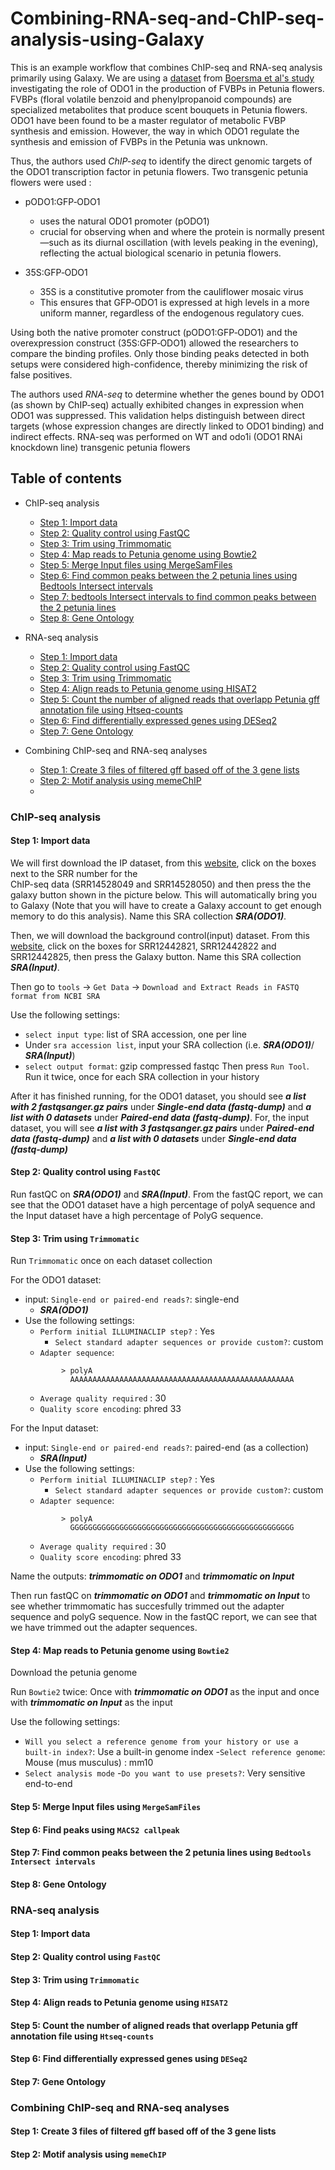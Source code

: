 # Combining-RNA-seq-and-ChIP-seq-analysis-using-Galaxy
This is an example workflow that combines ChIP-seq and RNA-seq analysis primarily using Galaxy. We are using a [dataset](https://www.ncbi.nlm.nih.gov/Traces/study/?acc=PRJNA729780&o=acc_s%3Aa) from [Boersma et al's study](https://pmc.ncbi.nlm.nih.gov/articles/PMC9306810/) investigating the role of ODO1 in the production of FVBPs in Petunia flowers. FVBPs (floral volatile benzoid and phenylpropanoid compounds) are specialized metabolites that produce scent bouquets in Petunia flowers. ODO1 have been found to be a master regulator of metabolic FVBP synthesis and emission. However, the way in which ODO1 regulate the synthesis and emission of FVBPs in the Petunia was unknown. 

Thus, the  authors used *ChIP-seq* to identify the direct genomic targets of the ODO1 transcription factor in petunia flowers. Two transgenic petunia flowers were used :  
- pODO1:GFP‐ODO1
  -  uses the natural ODO1 promoter (pODO1)
  - crucial for observing when and where the protein is normally present—such as its diurnal oscillation (with levels peaking in the evening), reflecting the actual biological scenario in petunia flowers.

- 35S:GFP‐ODO1
  - 35S is a constitutive promoter from the cauliflower mosaic virus
  - This ensures that GFP‐ODO1 is expressed at high levels in a more uniform manner, regardless of the endogenous regulatory cues.
 
Using both the native promoter construct (pODO1:GFP‐ODO1) and the overexpression construct (35S:GFP‐ODO1) allowed the researchers to compare the binding profiles. Only those binding peaks detected in both setups were considered high-confidence, thereby minimizing the risk of false positives.

The authors used *RNA-seq* to determine whether the genes bound by ODO1 (as shown by ChIP‐seq) actually exhibited changes in expression when ODO1 was suppressed. This validation helps distinguish between direct targets (whose expression changes are directly linked to ODO1 binding) and indirect effects. RNA-seq was performed on WT and odo1i (ODO1 RNAi knockdown line) transgenic petunia flowers


## Table of contents

- ChIP-seq analysis
  - [Step 1: Import data](#step-1-import-data)
  - [Step 2: Quality control using FastQC](#step-2-quality-control-using-fastqc)
  - [Step 3: Trim using Trimmomatic ](#step-3-trim-using-trimmomatic)
  - [Step 4: Map reads to Petunia genome using Bowtie2](#step-4-map-reads-to-petunia-genome-using-bowtie2)
  - [Step 5: Merge Input files using MergeSamFiles](#step-5-Merge-Input-files-using-MergeSamFiles)
  - [Step 6: Find common peaks between the 2 petunia lines using Bedtools Intersect intervals](#step-6-Find-common-peaks-between-the-2-petunia-lines-using-Bedtools-Intersect-intervals)
  -  [Step 7: bedtools Intersect intervals to find common peaks between the 2 petunia lines](#step-7-bedtools-Intersect-intervals-to-find-common-peaks-between-the-2-petunia-lines)
  -  [Step 8: Gene Ontology](#step-8-gene-ontology)

- RNA-seq analysis
  - [Step 1: Import data](#step-1-import-data)
  - [Step 2: Quality control using FastQC](#step-2-quality-control-using-fastqc)
  - [Step 3: Trim using Trimmomatic ](#step-3-trim-using-trimmomatic)
  - [Step 4: Align reads to Petunia genome using HISAT2](#step-4-Align-reads-to-Petunia-genome-using-HISAT2)
  - [Step 5: Count the number of aligned reads that overlapp Petunia gff annotation file using Htseq-counts](#step-5-Count-the-number-of-aligned-reads-that-overlapp-Petunia-gff-annotation-file-using-Htseq-counts) 
  - [Step 6: Find differentially expressed genes using DESeq2](#step-6-Find-differentially-expressed-genes-using-DESeq2) 
  - [Step 7: Gene Ontology](#step-7-gene-ontology)

- Combining ChIP-seq and RNA-seq analyses
  - [Step 1: Create 3 files of filtered gff based off of the 3 gene lists](#step-1-Create-3-files-of-filtered-gff-based-off-of-the-3-gene-lists) 
  - [Step 2: Motif analysis using memeChIP](#step-9-motif-analysis-using-memeChIP)
  -  


### ChIP-seq analysis
#### Step 1: Import data
We will first download the IP dataset, from this [website](https://www.ncbi.nlm.nih.gov/Traces/study/?acc=PRJNA729780&o=acc_s%3Aa), click on the boxes next to the SRR number for the 	
ChIP-seq data (SRR14528049 and SRR14528050) and then press the the galaxy button shown in the picture below. This will automatically bring you to Galaxy (Note that you will have to create a Galaxy account to get enough memory to do this analysis). Name this SRA collection ***SRA(ODO1)***. 

Then, we will download the background control(input) dataset. From this [website](https://www.ncbi.nlm.nih.gov/Traces/study/?acc=PRJNA650505&o=acc_s%3Aa), click on the boxes for SRR12442821,  SRR12442822 and SRR12442825,  then press the Galaxy button. Name this SRA collection ***SRA(Input)***. 

Then go to ```tools``` → ```Get Data``` → ```Download and Extract Reads in FASTQ format from NCBI SRA```

Use the following settings:
* ```select input type```: list of SRA accession, one per line
* Under ```sra accession list```, input your SRA collection (i.e. ***SRA(ODO1)***/ ***SRA(Input)***)
* ```select output format```: gzip compressed fastqc
Then press ```Run Tool```. Run it twice, once for each SRA collection in your history


After it has finished running, for the ODO1 dataset, you should see ***a list with 2 fastqsanger.gz pairs*** under ***Single-end data (fastq-dump)*** and ***a list with 0 datasets*** under ***Paired-end data (fastq-dump)***. For, the input dataset, you will see ***a list with 3 fastqsanger.gz pairs*** under ***Paired-end data (fastq-dump)*** and ***a list with 0 datasets*** under ***Single-end data (fastq-dump)***


#### Step 2: Quality control using ```FastQC```

Run fastQC on ***SRA(ODO1)*** and ***SRA(Input)***. From the fastQC report, we can see that the ODO1 dataset have a high percentage of polyA sequence and the Input dataset have a high percentage of PolyG sequence. 

#### Step 3: Trim using ```Trimmomatic``` 

Run ```Trimmomatic``` once on each dataset collection

For the ODO1 dataset:
- input: ```Single-end or paired-end reads?```: single-end
  - ***SRA(ODO1)***
- Use the following settings:
     - ```Perform initial ILLUMINACLIP step?``` : Yes
          - ```Select standard adapter sequences or provide custom?```: custom
     - ```Adapter sequence```:
  ```
          > polyA
            AAAAAAAAAAAAAAAAAAAAAAAAAAAAAAAAAAAAAAAAAAAAAAAAAA
  ```
     - ```Average quality required``` : 30
     - ```Quality score encoding```: phred 33
 
For the Input dataset:
- input: ```Single-end or paired-end reads?```: paired-end (as a collection)
  - ***SRA(Input)***
- Use the following settings:
     - ```Perform initial ILLUMINACLIP step?``` : Yes
          - ```Select standard adapter sequences or provide custom?```: custom
     - ```Adapter sequence```:
  ```
          > polyA
            GGGGGGGGGGGGGGGGGGGGGGGGGGGGGGGGGGGGGGGGGGGGGGGGGG
  ```
     - ```Average quality required``` : 30
     - ```Quality score encoding```: phred 33

Name the outputs: ***trimmomatic on ODO1*** and ***trimmomatic on Input***

Then run fastQC on ***trimmomatic on ODO1*** and ***trimmomatic on Input*** to see whether trimmomatic has succesfully trimmed out the adapter sequence and polyG sequence. Now in the fastQC report, we can see that we have trimmed out the adapter sequences. 

#### Step 4: Map reads to Petunia genome using ```Bowtie2```
Download the petunia genome

Run ```Bowtie2``` twice: Once with ***trimmomatic on ODO1*** as the input and once with ***trimmomatic on Input*** as the input 

Use the following settings:
- ```Will you select a reference genome from your history or use a built-in index?```: Use a built-in genome index
     -```Select reference genome```: Mouse (mus musculus) : mm10
- ```Select analysis mode```
     -```Do you want to use presets?```: Very sensitive end-to-end

#### Step 5: Merge Input files using ```MergeSamFiles``` 


#### Step 6: Find peaks using ```MACS2 callpeak``` 


#### Step 7: Find common peaks between the 2 petunia lines using ```Bedtools Intersect intervals``` 


#### Step 8: Gene Ontology



### RNA-seq analysis
#### Step 1: Import data

#### Step 2: Quality control using ```FastQC```

#### Step 3: Trim using ```Trimmomatic``` 

#### Step 4: Align reads to Petunia genome using ```HISAT2```

#### Step 5: Count the number of aligned reads that overlapp Petunia gff annotation file using ```Htseq-counts```

#### Step 6: Find differentially expressed genes using ```DESeq2``` 

#### Step 7: Gene Ontology




### Combining ChIP-seq and RNA-seq analyses
#### Step 1: Create 3 files of filtered gff based off of the 3 gene lists

#### Step 2: Motif analysis using ```memeChIP```







